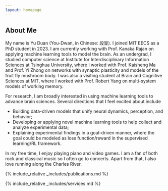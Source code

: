 ```yaml
---
layout: homepage
---
```


## About Me

My name is Yu Duan (You-Dwan, in Chinese: 段昱). I joined MIT EECS as a PhD student in 2023. I am currently working with Prof. Kanaka Rajan on applying machine learning tools to model the brain. As an undergrad, I studied computer science at Institute for Interdisciplinary Information Sciences at Tsinghua University, where I worked with Prof. Kaisheng Ma and Prof. Yi Zhong on networks with synaptic plasticity and models of the fruit fly mushroom body. I was also a visiting student at Brain and Cognitive Sciences at MIT, where I worked with Prof. Robert Yang on multi-system models of working memory.

For research, I am broadly interested in using machine learning tools to advance brain sciences. Several directions that I feel excited about include
* Building data-driven models that unify neural dynamics, perception, and behavior; 
* Developing or applying novel machine learning tools to help collect and analyze experimental data; 
* Explaining experimental findings in a goal-driven manner, where the goal could be modeled as loss function/reward in the supervised learning/RL framework.

In my free time, I enjoy playing piano and video games. I am a fan of both rock and classical music so I often go to concerts. Apart from that, I also love running along the Charles River.

{% include_relative _includes/publications.md %}

{% include_relative _includes/services.md %}
